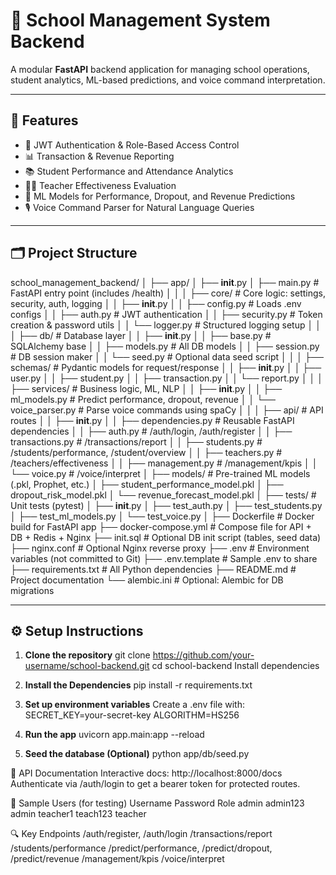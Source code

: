 # 🏫 School Management System Backend

A modular **FastAPI** backend application for managing school operations, student analytics, ML-based predictions, and voice command interpretation.

---

## 🚀 Features

- 🔐 JWT Authentication & Role-Based Access Control
- 📊 Transaction & Revenue Reporting
- 📚 Student Performance and Attendance Analytics
- 👨‍🏫 Teacher Effectiveness Evaluation
- 🤖 ML Models for Performance, Dropout, and Revenue Predictions
- 🎙️ Voice Command Parser for Natural Language Queries

---

## 🗂️ Project Structure

school_management_backend/
│
├── app/
│   ├── __init__.py
│   ├── main.py                     # FastAPI entry point (includes /health)
│   │
│   ├── core/                       # Core logic: settings, security, auth, logging
│   │   ├── __init__.py
│   │   ├── config.py               # Loads .env configs
│   │   ├── auth.py                 # JWT authentication
│   │   ├── security.py             # Token creation & password utils
│   │   └── logger.py               # Structured logging setup
│   │
│   ├── db/                         # Database layer
│   │   ├── __init__.py
│   │   ├── base.py                 # SQLAlchemy base
│   │   ├── models.py               # All DB models
│   │   ├── session.py              # DB session maker
│   │   └── seed.py                 # Optional data seed script
│   │
│   ├── schemas/                    # Pydantic models for request/response
│   │   ├── __init__.py
│   │   ├── user.py
│   │   ├── student.py
│   │   ├── transaction.py
│   │   └── report.py
│   │
│   ├── services/                   # Business logic, ML, NLP
│   │   ├── __init__.py
│   │   ├── ml_models.py            # Predict performance, dropout, revenue
│   │   └── voice_parser.py         # Parse voice commands using spaCy
│   │
│   ├── api/                        # API routes
│   │   ├── __init__.py
│   │   ├── dependencies.py         # Reusable FastAPI dependencies
│   │   ├── auth.py                 # /auth/login, /auth/register
│   │   ├── transactions.py         # /transactions/report
│   │   ├── students.py             # /students/performance, /student/overview
│   │   ├── teachers.py             # /teachers/effectiveness
│   │   ├── management.py           # /management/kpis
│   │   └── voice.py                # /voice/interpret
│
├── models/                         # Pre-trained ML models (.pkl, Prophet, etc.)
│   ├── student_performance_model.pkl
│   ├── dropout_risk_model.pkl
│   └── revenue_forecast_model.pkl
│
├── tests/                          # Unit tests (pytest)
│   ├── __init__.py
│   ├── test_auth.py
│   ├── test_students.py
│   ├── test_ml_models.py
│   └── test_voice.py
│
├── Dockerfile                      # Docker build for FastAPI app
├── docker-compose.yml              # Compose file for API + DB + Redis + Nginx
├── init.sql                        # Optional DB init script (tables, seed data)
├── nginx.conf                      # Optional Nginx reverse proxy
├── .env                            # Environment variables (not committed to Git)
├── .env.template                   # Sample .env to share
├── requirements.txt                # All Python dependencies
├── README.md                       # Project documentation
└── alembic.ini                     # Optional: Alembic for DB migrations



---

## ⚙️ Setup Instructions

1. **Clone the repository**
git clone https://github.com/your-username/school-backend.git
cd school-backend
Install dependencies

2. **Install the Dependencies**
pip install -r requirements.txt

3. **Set up environment variables**
Create a .env file with:
SECRET_KEY=your-secret-key
ALGORITHM=HS256

4. **Run the app**
uvicorn app.main:app --reload

5. **Seed the database (Optional)**
python app/db/seed.py


📌 API Documentation
Interactive docs: http://localhost:8000/docs
Authenticate via /auth/login to get a bearer token for protected routes.


🔑 Sample Users (for testing)
Username	Password	Role
admin	admin123	admin
teacher1	teach123	teacher


🔍 Key Endpoints
/auth/register, /auth/login
/transactions/report
/students/performance
/predict/performance, /predict/dropout, /predict/revenue
/management/kpis
/voice/interpret

